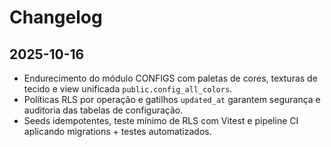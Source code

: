 # Changelog

## 2025-10-16

- Endurecimento do módulo CONFIGS com paletas de cores, texturas de tecido e view unificada `public.config_all_colors`.
- Políticas RLS por operação e gatilhos `updated_at` garantem segurança e auditoria das tabelas de configuração.
- Seeds idempotentes, teste mínimo de RLS com Vitest e pipeline CI aplicando migrations + testes automatizados.
